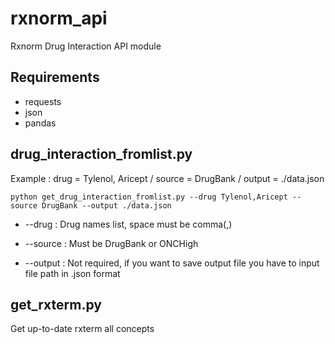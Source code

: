 # rxnorm_api
Rxnorm Drug Interaction API module
## Requirements

  - requests
  - json
  - pandas

## drug_interaction_fromlist.py
Example : drug = Tylenol, Aricept / source = DrugBank / output = ./data.json

    python get_drug_interaction_fromlist.py --drug Tylenol,Aricept --source DrugBank --output ./data.json

  - --drug : Drug names list, space must be comma(,)

  - --source : Must be DrugBank or ONCHigh

  - --output : Not required, if you want to save output file you have to input file path in .json format

## get_rxterm.py
Get up-to-date rxterm all concepts
